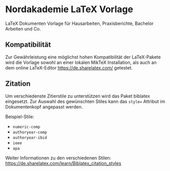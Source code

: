 # Nordakademie LaTeX Vorlage

LaTeX Dokumenten Vorlage für Hausarbeiten, Praxisberichte, Bachelor Arbeiten und Co.

## Kompatibilität

Zur Gewährleistung eine möglichst hohen Kompatibilität der LaTeX-Pakete wird die Vorlage sowohl an einer lokalen MikTeX Installation, als auch an dem online LaTeX-Editor https://de.sharelatex.com/ getestet.

## Zitation

Um verschiedenste Zitierstile zu unterstützen wird das Paket biblatex eingesetzt. Zur Auswahl des gewünschten Stiles kann das `style=` Attribut im Dokumentenkopf angepasst werden.

Beispiel-Stile:
- `numeric-comp` 
- `authoryear-comp`
- `authoryear-ibid`
- `ieee`
- `apa`

Weiter Informationen zu den verschiedenen Stilen: https://de.sharelatex.com/learn/Biblatex_citation_styles